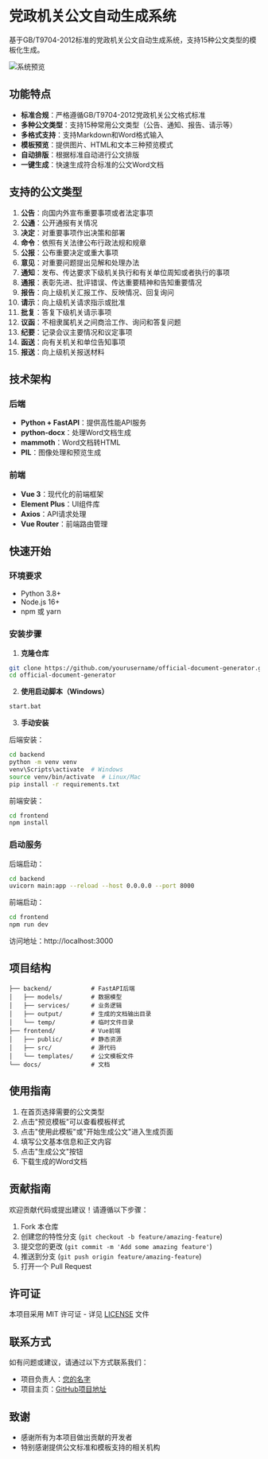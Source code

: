 # 党政机关公文自动生成系统

基于GB/T9704-2012标准的党政机关公文自动生成系统，支持15种公文类型的模板化生成。

![系统预览](docs/preview.png)

## 功能特点

- **标准合规**：严格遵循GB/T9704-2012党政机关公文格式标准
- **多种公文类型**：支持15种常用公文类型（公告、通知、报告、请示等）
- **多格式支持**：支持Markdown和Word格式输入
- **模板预览**：提供图片、HTML和文本三种预览模式
- **自动排版**：根据标准自动进行公文排版
- **一键生成**：快速生成符合标准的公文Word文档

## 支持的公文类型

1. **公告**：向国内外宣布重要事项或者法定事项
2. **公通**：公开通报有关情况
3. **决定**：对重要事项作出决策和部署
4. **命令**：依照有关法律公布行政法规和规章
5. **公报**：公布重要决定或重大事项
6. **意见**：对重要问题提出见解和处理办法
7. **通知**：发布、传达要求下级机关执行和有关单位周知或者执行的事项
8. **通报**：表彰先进、批评错误、传达重要精神和告知重要情况
9. **报告**：向上级机关汇报工作、反映情况、回复询问
10. **请示**：向上级机关请求指示或批准
11. **批复**：答复下级机关请示事项
12. **议函**：不相隶属机关之间商洽工作、询问和答复问题
13. **纪要**：记录会议主要情况和议定事项
14. **函送**：向有关机关和单位告知事项
15. **报送**：向上级机关报送材料

## 技术架构

### 后端

- **Python + FastAPI**：提供高性能API服务
- **python-docx**：处理Word文档生成
- **mammoth**：Word文档转HTML
- **PIL**：图像处理和预览生成

### 前端

- **Vue 3**：现代化的前端框架
- **Element Plus**：UI组件库
- **Axios**：API请求处理
- **Vue Router**：前端路由管理

## 快速开始

### 环境要求

- Python 3.8+
- Node.js 16+
- npm 或 yarn

### 安装步骤

1. **克隆仓库**

```bash
git clone https://github.com/yourusername/official-document-generator.git
cd official-document-generator
```

2. **使用启动脚本（Windows）**

```bash
start.bat
```

3. **手动安装**

后端安装：
```bash
cd backend
python -m venv venv
venv\Scripts\activate  # Windows
source venv/bin/activate  # Linux/Mac
pip install -r requirements.txt
```

前端安装：
```bash
cd frontend
npm install
```

### 启动服务

后端启动：
```bash
cd backend
uvicorn main:app --reload --host 0.0.0.0 --port 8000
```

前端启动：
```bash
cd frontend
npm run dev
```

访问地址：http://localhost:3000

## 项目结构

```
├── backend/           # FastAPI后端
│   ├── models/        # 数据模型
│   ├── services/      # 业务逻辑
│   ├── output/        # 生成的文档输出目录
│   └── temp/          # 临时文件目录
├── frontend/          # Vue前端
│   ├── public/        # 静态资源
│   ├── src/           # 源代码
│   └── templates/     # 公文模板文件
└── docs/              # 文档
```

## 使用指南

1. 在首页选择需要的公文类型
2. 点击"预览模板"可以查看模板样式
3. 点击"使用此模板"或"开始生成公文"进入生成页面
4. 填写公文基本信息和正文内容
5. 点击"生成公文"按钮
6. 下载生成的Word文档

## 贡献指南

欢迎贡献代码或提出建议！请遵循以下步骤：

1. Fork 本仓库
2. 创建您的特性分支 (`git checkout -b feature/amazing-feature`)
3. 提交您的更改 (`git commit -m 'Add some amazing feature'`)
4. 推送到分支 (`git push origin feature/amazing-feature`)
5. 打开一个 Pull Request

## 许可证

本项目采用 MIT 许可证 - 详见 [LICENSE](LICENSE) 文件

## 联系方式

如有问题或建议，请通过以下方式联系我们：

- 项目负责人：[您的名字](mailto:your.email@example.com)
- 项目主页：[GitHub项目地址](https://github.com/yourusername/official-document-generator)

## 致谢

- 感谢所有为本项目做出贡献的开发者
- 特别感谢提供公文标准和模板支持的相关机构